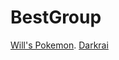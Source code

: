 # BestGroup

[Will's Pokemon](salamence.md). 
[Darkrai](https://encrypted-tbn0.gstatic.com/images?q=tbn:ANd9GcQBFE1Iu59ZqmG_GdDvvtMMaURcTRsCg6i2B-gKG-QctcPiXSDyI3H-HLBE_yvsNnzQv08:cdn.shopify.com/s/files/1/1715/6019/products/DarkraiGX_fb39d3e8-a0f1-4a23-9417-cfb0c5989d5b_1024x.jpg%3Fv%3D1595519133&usqp=CAU)
